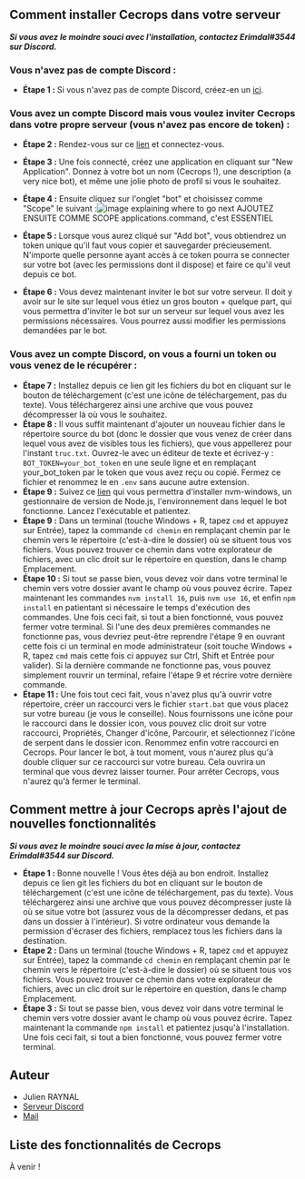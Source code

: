 ## Comment installer Cecrops dans votre serveur
***Si vous avez le moindre souci avec l'installation, contactez Erimdal#3544 sur Discord.***

### Vous n'avez pas de compte Discord :

 - **Étape 1 :** Si vous n'avez pas de compte Discord, créez-en un [ici](https://discord.com/register).

### Vous avez un compte Discord mais vous voulez inviter Cecrops dans votre propre serveur (vous n'avez pas encore de token) :

 - **Étape 2 :** Rendez-vous sur ce [lien](https://discord.com/developers/applications) et connectez-vous.
 - **Étape 3 :** Une fois connecté, créez une application en cliquant sur "New Application". Donnez à votre bot un nom (Cecrops !), une description (a very nice bot), et même une jolie photo de profil si vous le souhaitez.
 -  **Étape 4 :** Ensuite cliquez sur l'onglet "bot" et choisissez comme "Scope" le suivant :![image explaining where to go next](https://www.commentcoder.com/static/3b6fcf29448d1eb90d9d945382b060d1/b17f8/discord-permission-scope-bot.jpg)
AJOUTEZ ENSUITE COMME SCOPE applications.command, c'est ESSENTIEL

- **Étape 5 :** Lorsque vous aurez cliqué sur "Add bot", vous obtiendrez un token unique qu'il faut vous copier et sauvegarder précieusement. N'importe quelle personne ayant accès à ce token pourra se connecter sur votre bot (avec les permissions dont il dispose) et faire ce qu'il veut depuis ce bot.
- **Étape 6 :** Vous devez maintenant inviter le bot sur votre serveur. Il doit y avoir sur le site sur lequel vous étiez un gros bouton + quelque part, qui vous permettra d'inviter le bot sur un serveur sur lequel vous avez les permissions nécessaires. Vous pourrez aussi modifier les permissions demandées par le bot.

###  Vous avez un compte Discord, on vous a fourni un token ou vous venez de le récupérer :

- **Étape 7 :** Installez depuis ce lien git les fichiers du bot en cliquant sur le bouton de téléchargement (c'est une icône de téléchargement, pas du texte). Vous téléchargerez ainsi une archive que vous pouvez décompresser là où vous le souhaitez.
- **Étape 8 :** Il vous suffit maintenant d'ajouter un nouveau fichier dans le répertoire source du bot (donc le dossier que vous venez de créer dans lequel vous avez de visibles tous les fichiers), que vous appellerez pour l'instant `truc.txt`. Ouvrez-le avec un éditeur de texte et écrivez-y : `BOT_TOKEN=your_bot_token` en une seule ligne et en remplaçant your_bot_token par le token que vous avez reçu ou copié. Fermez ce fichier et renommez le en `.env` sans aucune autre extension.
- **Étape 9 :** Suivez ce [lien](https://github.com/coreybutler/nvm-windows/releases/download/1.1.9/nvm-setup.exe) qui vous permettra d'installer nvm-windows, un gestionnaire de version de Node.js, l'environnement dans lequel le bot fonctionne. Lancez l'exécutable et patientez.
- **Étape 9 :** Dans un terminal (touche Windows + R, tapez `cmd` et appuyez sur Entrée), tapez la commande `cd chemin` en remplaçant chemin par le chemin vers le répertoire (c'est-à-dire le dossier) où se situent tous vos fichiers. Vous pouvez trouver ce chemin dans votre explorateur de fichiers, avec un clic droit sur le répertoire en question, dans le champ Emplacement.
- **Étape 10 :** Si tout se passe bien, vous devez voir dans votre terminal le chemin vers votre dossier avant le champ où vous pouvez écrire. Tapez maintenant les commandes `nvm install 16`, puis `nvm use 16`, et enfin `npm install` en patientant si nécessaire le temps d'exécution des commandes. Une fois ceci fait, si tout a bien fonctionné, vous pouvez fermer votre terminal. Si l'une des deux premières commandes ne fonctionne pas, vous devriez peut-être reprendre l'étape 9 en ouvrant cette fois ci un terminal en mode administrateur (soit touche Windows + R, tapez `cmd` mais cette fois ci appuyez sur Ctrl, Shift et Entrée pour valider). Si la dernière commande ne fonctionne pas, vous pouvez simplement rouvrir un terminal, refaire l'étape 9 et récrire votre dernière commande.
- **Étape 11 :** Une fois tout ceci fait, vous n'avez plus qu'à ouvrir votre répertoire, créer un raccourci vers le fichier `start.bat` que vous placez sur votre bureau (je vous le conseille). Nous fournissons une icône pour le raccourci dans le dossier icon, vous pouvez clic droit sur votre raccourci, Propriétés, Changer d'icône, Parcourir, et sélectionnez l'icône de serpent dans le dossier icon. Renommez enfin votre raccourci en Cecrops. Pour lancer le bot, à tout moment, vous n'aurez plus qu'à double cliquer sur ce raccourci sur votre bureau. Cela ouvrira un terminal que vous devrez laisser tourner. Pour arrêter Cecrops, vous n'aurez qu'à fermer le terminal.

##  Comment mettre à jour Cecrops après l'ajout  de nouvelles fonctionnalités
***Si vous avez le moindre souci avec la mise à jour, contactez Erimdal#3544 sur Discord.***

 - **Étape 1 :** Bonne nouvelle ! Vous êtes déjà au bon endroit. Installez depuis ce lien git les fichiers du bot en cliquant sur le bouton de téléchargement (c'est une icône de téléchargement, pas du texte). Vous téléchargerez ainsi une archive que vous pouvez décompresser juste là où se situe votre bot (assurez vous de la décompresser dedans, et pas dans un dossier à l'intérieur). Si votre ordinateur vous demande la permission d'écraser des fichiers, remplacez tous les fichiers dans la destination.
 - **Étape 2 :** Dans un terminal (touche Windows + R, tapez `cmd` et appuyez sur Entrée), tapez la commande `cd chemin` en remplaçant chemin par le chemin vers le répertoire (c'est-à-dire le dossier) où se situent tous vos fichiers. Vous pouvez trouver ce chemin dans votre explorateur de fichiers, avec un clic droit sur le répertoire en question, dans le champ Emplacement.
 - **Étape 3 :** Si tout se passe bien, vous devez voir dans votre terminal le chemin vers votre dossier avant le champ où vous pouvez écrire. Tapez maintenant la commande `npm install` et patientez jusqu'à l'installation. Une fois ceci fait, si tout a bien fonctionné, vous pouvez fermer votre terminal.

## Auteur

 - Julien RAYNAL
 - [Serveur Discord](https://discord.gg/YEUe5wzw4b)
 - [Mail](mailto:julien.raynal@etu.univ-nantes.fr)

## Liste des fonctionnalités de Cecrops

À venir !
